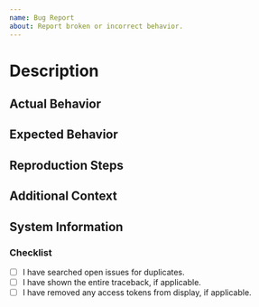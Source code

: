 ```yaml
---
name: Bug Report
about: Report broken or incorrect behavior.
---
```


<!-- Please read the contributing guidelines before opening this issue. -->


# Description
<!-- What exactly is wrong and why? -->


## Actual Behavior
<!-- What really happened here? If you have a traceback, this is where you'd put it. -->


## Expected Behavior
<!-- What did you expect to happen here? What is different? -->


## Reproduction Steps
<!-- Why did this happen? -->


## Additional Context
<!-- Do you have anything to add to this? -->


## System Information
<!-- Contributors may need to know your system information to reproduce this issue. -->


### Checklist
<!-- All of the boxes should be checked before you open the issue. -->
<!-- Put an x inside [ ] to check it, like so: [x] -->

- [ ] I have searched open issues for duplicates.
- [ ] I have shown the entire traceback, if applicable.
- [ ] I have removed any access tokens from display, if applicable.
